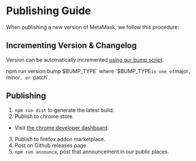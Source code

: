 # Publishing Guide

When publishing a new version of MetaMask, we follow this procedure:

## Incrementing Version & Changelog

Version can be automatically incremented [using our bump script](./bumping-version.md).

npm run version:bump $BUMP_TYPE` where `$BUMP_TYPE` is one of `major`, `minor`, or `patch`.

## Publishing

1. `npm run dist` to generate the latest build.
2. Publish to chrome store.
  - Visit [the chrome developer dashboard](https://chrome.google.com/webstore/developer/dashboard?authuser=2).
3. Publish to firefox addon marketplace.
4. Post on Github releases page.
5. `npm run announce`, post that announcement in our public places.

